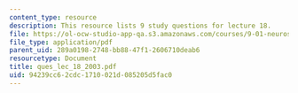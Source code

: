 ```yaml
---
content_type: resource
description: This resource lists 9 study questions for lecture 18.
file: https://ol-ocw-studio-app-qa.s3.amazonaws.com/courses/9-01-neuroscience-and-behavior-fall-2003/94239cc62cdc1710021d085205d5fac0_ques_lec_18_2003.pdf
file_type: application/pdf
parent_uid: 289a0198-2748-bb88-47f1-2606710deab6
resourcetype: Document
title: ques_lec_18_2003.pdf
uid: 94239cc6-2cdc-1710-021d-085205d5fac0
---
```

